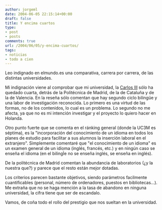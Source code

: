 ```yaml
---
author: jorgeml
date: 2004-06-05 22:15:14+00:00
draft: false
title: Y encima cuartos
type: 
- post
- posts
comments: true
url: /2004/06/05/y-encima-cuartos/
tags:
- noticias
- todo a cien
---
```


Leo indignado en elmundo.es una comparativa, carrera por carrera, de las distintas universidades.

Mi indignación viene al comprobar que mi universidad, la [Carlos III](http://www.uc3m.es) sólo ha quedado cuarta, detrás de la Politécnica de Madrid, de la de Cataluña y de la de Valencia. En la reseña sólo comentan que hay segundo ciclo bilingüe y una labor de investigación reconocida. Lo primero es una virtud de las formas, no de los contenidos, lo cual es un problema. Lo segundo no me afecta, ya que no es mi intención investigar y el proyecto lo quiero hacer en Holanda.

Otro punto fuerte que se comenta en el ránking general (donde la UC3M es séptima), es la "incorporación del conocimiento de un idioma en todos los planes de estudio para facilitar a sus alumnos la inserción laboral en el extranjero". Simplemente comentaré que "el conocimiento de un idioma" es un examen general de un idioma (inglés, francés, etc.) y en ningún caso se enseña el idioma (en el bilingÌe no se enseña inglés, se enseña en inglés).

De la politécnica de Madrid comentan la abundancia de laboratorios (¿y la nuestra que?) y parece que el resto están mejor dotadas.

Los criterios parecen bastante objetivos, siendo parámetros facilmente cuantificables (personal, número de ordenadores, puestos en bibliotecas...). Me extraña que no se haga mención a la tasa de abandono en ninguna universidad, la cifra tiene que ser de escandalo.

Vamos, de coña todo el rollo del prestigio que nos sueltan en la universidad.
